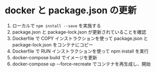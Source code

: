 # docker と package.json の更新

1. ローカルで `npm install --save` を実施する
1. package.json と package-lock.json が更新されていることを確認
1. Dockerfile で COPY インストラクションを使って package.json と package-lock.json をコンテナにコピー
1. Dockerfile で RUN インストラクションを使って npm install を実行
1. docker-compose build でイメージを更新
1. docker-compose up --force-recreate でコンテナを再生成し、開始
